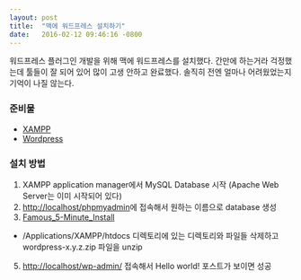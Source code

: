 ```yaml
---
layout: post
title:  "맥에 워드프레스 설치하기"
date:   2016-02-12 09:46:16 -0800
---
```


워드프레스 플러그인 개발을 위해 맥에 워드프레스를 설치했다. 간만에 하는거라 걱정했는데 툴들이 잘 되어 있어 많이 고생 안하고 완료했다. 솔직히 전엔 얼마나 어려웠었는지 기억이 나질 않는다.

### 준비물

* [XAMPP](https://www.apachefriends.org/download.html)
* [Wordpress](https://wordpress.org/download/)

### 설치 방법

1. XAMPP application manager에서 MySQL Database 시작 (Apache Web Server는 이미 시작되어 있다)
2. <http://localhost/phpmyadmin>에 접속해서 원하는 이름으로 database 생성
3. [Famous_5-Minute_Install](http://codex.wordpress.org/Installing_WordPress#Famous_5-Minute_Install)
  * /Applications/XAMPP/htdocs 디렉토리에 있는 디렉토리와 파일들 삭제하고 wordpress-x.y.z.zip 파일을 unzip
5. <http://localhost/wp-admin/> 접속해서 Hello world! 포스트가 보이면 성공
